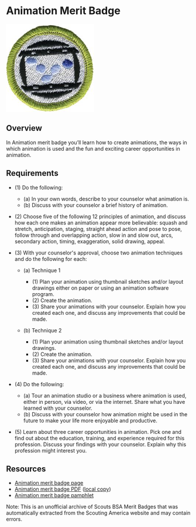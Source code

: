 

# Animation Merit Badge

![Animation Merit Badge](images/animation-merit-badge.jpg)

## Overview



In Animation merit badge you’ll learn how to create animations, the ways in which animation is used and the fun and exciting career opportunities in animation.

## Requirements

* (1) Do the following:
    * (a) In your own words, describe to your counselor what animation is.
    * (b) Discuss with your counselor a brief history of animation.


* (2) Choose five of the following 12 principles of animation, and discuss how each one makes an animation appear more believable: squash and stretch, anticipation, staging, straight ahead action and pose to pose, follow through and overlapping action, slow in and slow out, arcs, secondary action, timing, exaggeration, solid drawing, appeal.
* (3) With your counselor's approval, choose two animation techniques and do the following for each:
    * (a) Technique 1
        * (1) Plan your animation using thumbnail sketches and/or layout drawings either on paper or using an animation software program.
        * (2) Create the animation.
        * (3) Share your animations with your counselor. Explain how you created each one, and discuss any improvements that could be made.


    * (b) Technique 2
        * (1) Plan your animation using thumbnail sketches and/or layout drawings.
        * (2) Create the animation.
        * (3) Share your animations with your counselor. Explain how you created each one, and discuss any improvements that could be made.




* (4) Do the following:
    * (a) Tour an animation studio or a business where animation is used, either in person, via video, or via the internet. Share what you have learned with your counselor.
    * (b) Discuss with your counselor how animation might be used in the future to make your life more enjoyable and productive.


* (5) Learn about three career opportunities in animation. Pick one and find out about the education, training, and experience required for this profession. Discuss your findings with your counselor. Explain why this profession might interest you.


## Resources

- [Animation merit badge page](https://www.scouting.org/merit-badges/animation/)
- [Animation merit badge PDF](https://filestore.scouting.org/filestore/Merit_Badge_ReqandRes/35778(22)_Animation_REQS.pdf) ([local copy](files/animation-merit-badge.pdf))
- [Animation merit badge pamphlet](None)

Note: This is an unofficial archive of Scouts BSA Merit Badges that was automatically extracted from the Scouting America website and may contain errors.